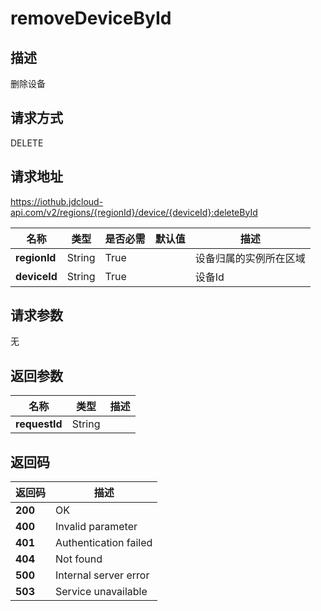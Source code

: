 # removeDeviceById


## 描述
删除设备

## 请求方式
DELETE

## 请求地址
https://iothub.jdcloud-api.com/v2/regions/{regionId}/device/{deviceId}:deleteById

|名称|类型|是否必需|默认值|描述|
|---|---|---|---|---|
|**regionId**|String|True| |设备归属的实例所在区域|
|**deviceId**|String|True| |设备Id|

## 请求参数
无


## 返回参数
|名称|类型|描述|
|---|---|---|
|**requestId**|String| |


## 返回码
|返回码|描述|
|---|---|
|**200**|OK|
|**400**|Invalid parameter|
|**401**|Authentication failed|
|**404**|Not found|
|**500**|Internal server error|
|**503**|Service unavailable|
